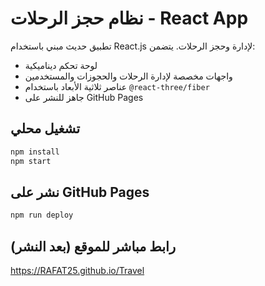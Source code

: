 
# نظام حجز الرحلات - React App

تطبيق حديث مبني باستخدام React.js لإدارة وحجز الرحلات. يتضمن:
- لوحة تحكم ديناميكية
- واجهات مخصصة لإدارة الرحلات والحجوزات والمستخدمين
- عناصر ثلاثية الأبعاد باستخدام `@react-three/fiber`
- جاهز للنشر على GitHub Pages

## تشغيل محلي

```bash
npm install
npm start
```

## نشر على GitHub Pages

```bash
npm run deploy
```

## رابط مباشر للموقع (بعد النشر)

https://RAFAT25.github.io/Travel
